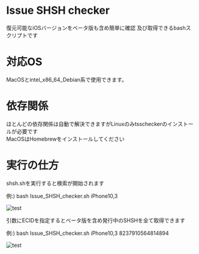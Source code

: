 # Issue SHSH checker

復元可能なiOSバージョンをベータ版も含め簡単に確認 及び取得できるbashスクリプトです


# 対応OS

MacOSとintel_x86_64_Debian系で使用できます。

# 依存関係

ほとんどの依存関係は自動で解決できますがLinuxのみtsscheckerのインストールが必要です  
MacOSはHomebrewをインストールしてください  

# 実行の仕方

shsh.shを実行すると検索が開始されます  

例:) bash Issue_SHSH_checker.sh iPhone10,3  

![test](Docs/test.png)

引数にECIDを指定するとベータ版を含め発行中のSHSHを全て取得できます  

例:) bash Issue_SHSH_checker.sh iPhone10,3 8237910564814894  

![test](Docs/shsh.png)
